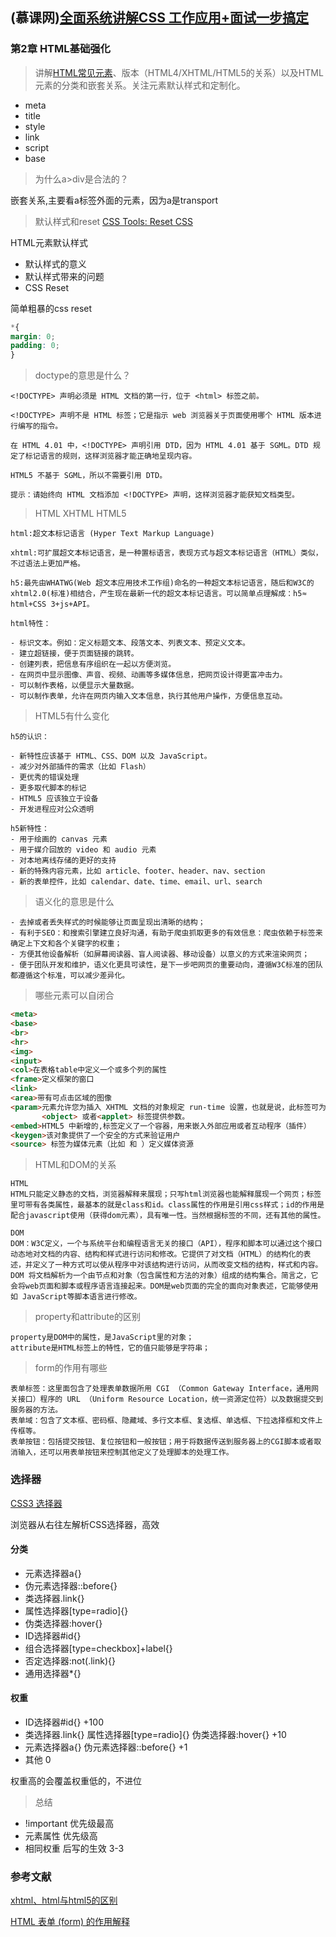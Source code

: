 ## (慕课网)[全面系统讲解CSS 工作应用+面试一步搞定](https://coding.imooc.com/class/chapter/164.html#Anchor)
### 第2章 HTML基础强化
>讲解[HTML常见元素](https://developer.mozilla.org/zh-CN/docs/Web/HTML/Element)、版本（HTML4/XHTML/HTML5的关系）以及HTML元素的分类和嵌套关系。关注元素默认样式和定制化。

- meta
- title
- style
- link
- script
- base

> 为什么a>div是合法的？

嵌套关系,主要看a标签外面的元素，因为a是transport

> 默认样式和reset
[CSS Tools: Reset CSS](https://meyerweb.com/eric/tools/css/reset/)

HTML元素默认样式
- 默认样式的意义
- 默认样式带来的问题
- CSS Reset

简单粗暴的css reset
```css
*{
margin: 0;
padding: 0;
}
```

>doctype的意思是什么？

```text
<!DOCTYPE> 声明必须是 HTML 文档的第一行，位于 <html> 标签之前。

<!DOCTYPE> 声明不是 HTML 标签；它是指示 web 浏览器关于页面使用哪个 HTML 版本进行编写的指令。

在 HTML 4.01 中，<!DOCTYPE> 声明引用 DTD，因为 HTML 4.01 基于 SGML。DTD 规定了标记语言的规则，这样浏览器才能正确地呈现内容。

HTML5 不基于 SGML，所以不需要引用 DTD。

提示：请始终向 HTML 文档添加 <!DOCTYPE> 声明，这样浏览器才能获知文档类型。
```

> HTML XHTML HTML5

```text
html:超文本标记语言 (Hyper Text Markup Language)

xhtml:可扩展超文本标记语言，是一种置标语言，表现方式与超文本标记语言（HTML）类似，不过语法上更加严格。

h5:最先由WHATWG(Web 超文本应用技术工作组)命名的一种超文本标记语言，随后和W3C的xhtml2.0(标准)相结合，产生现在最新一代的超文本标记语言。可以简单点理解成：h5≈ html+CSS 3+js+API。

html特性：

- 标识文本。例如：定义标题文本、段落文本、列表文本、预定义文本。
- 建立超链接，便于页面链接的跳转。
- 创建列表，把信息有序组织在一起以方便浏览。
- 在网页中显示图像、声音、视频、动画等多媒体信息，把网页设计得更富冲击力。
- 可以制作表格，以便显示大量数据。
- 可以制作表单，允许在网页内输入文本信息，执行其他用户操作，方便信息互动。
```


> HTML5有什么变化

```text
h5的认识：

- 新特性应该基于 HTML、CSS、DOM 以及 JavaScript。
- 减少对外部插件的需求（比如 Flash）
- 更优秀的错误处理
- 更多取代脚本的标记
- HTML5 应该独立于设备
- 开发进程应对公众透明

h5新特性：
- 用于绘画的 canvas 元素
- 用于媒介回放的 video 和 audio 元素
- 对本地离线存储的更好的支持
- 新的特殊内容元素，比如 article、footer、header、nav、section
- 新的表单控件，比如 calendar、date、time、email、url、search
```
> 语义化的意思是什么

```text
- 去掉或者丢失样式的时候能够让页面呈现出清晰的结构；
- 有利于SEO：和搜索引擎建立良好沟通，有助于爬虫抓取更多的有效信息：爬虫依赖于标签来确定上下文和各个关键字的权重；
- 方便其他设备解析（如屏幕阅读器、盲人阅读器、移动设备）以意义的方式来渲染网页；
- 便于团队开发和维护，语义化更具可读性，是下一步吧网页的重要动向，遵循W3C标准的团队都遵循这个标准，可以减少差异化。
```

> 哪些元素可以自闭合

```html
<meta>
<base>
<br>
<hr>
<img>
<input>
<col>在表格table中定义一个或多个列的属性
<frame>定义框架的窗口
<link>
<area>带有可点击区域的图像
<param>元素允许您为插入 XHTML 文档的对象规定 run-time 设置，也就是说，此标签可为包含它的 
       <object> 或者<applet> 标签提供参数。 
<embed>HTML5 中新增的,标签定义了一个容器，用来嵌入外部应用或者互动程序（插件）
<keygen>该对象提供了一个安全的方式来验证用户
<source> 标签为媒体元素（比如 和 ）定义媒体资源

```
> HTML和DOM的关系

```text
HTML
HTML只能定义静态的文档，浏览器解释来展现；只写html浏览器也能解释展现一个网页；标签里可带有各类属性，最基本的就是class和id。class属性的作用是引用css样式；id的作用是配合javascript使用（获得dom元素），具有唯一性。当然根据标签的不同，还有其他的属性。

DOM
DOM：W3C定义，一个与系统平台和编程语言无关的接口（API），程序和脚本可以通过这个接口动态地对文档的内容、结构和样式进行访问和修改。它提供了对文档（HTML）的结构化的表述，并定义了一种方式可以使从程序中对该结构进行访问，从而改变文档的结构，样式和内容。DOM 将文档解析为一个由节点和对象（包含属性和方法的对象）组成的结构集合。简言之，它会将web页面和脚本或程序语言连接起来。DOM是web页面的完全的面向对象表述，它能够使用如 JavaScript等脚本语言进行修改。
```

> property和attribute的区别

```text
property是DOM中的属性，是JavaScript里的对象；
attribute是HTML标签上的特性，它的值只能够是字符串；
```

> form的作用有哪些

```text
表单标签：这里面包含了处理表单数据所用 CGI （Common Gateway Interface，通用网关接口）程序的 URL （Uniform Resource Location，统一资源定位符）以及数据提交到服务器的方法。
表单域：包含了文本框、密码框、隐藏域、多行文本框、复选框、单选框、下拉选择框和文件上传框等。
表单按钮：包括提交按钮、复位按钮和一般按钮；用于将数据传送到服务器上的CGI脚本或者取消输入，还可以用表单按钮来控制其他定义了处理脚本的处理工作。
```
### 选择器
[CSS3 选择器](http://www.w3school.com.cn/cssref/css_selectors.asp)

浏览器从右往左解析CSS选择器，高效

#### 分类
- 元素选择器a{}
- 伪元素选择器::before{}
- 类选择器.link{}
- 属性选择器[type=radio]{}
- 伪类选择器:hover{}
- ID选择器#id{}
- 组合选择器[type=checkbox]+label{}
- 否定选择器:not(.link){}
- 通用选择器*{}

#### 权重
- ID选择器#id{} +100
- 类选择器.link{} 属性选择器[type=radio]{} 伪类选择器:hover{} +10
- 元素选择器a{} 伪元素选择器::before{} +1
- 其他 0

权重高的会覆盖权重低的，不进位

>总结

- !important 优先级最高
- 元素属性 优先级高
- 相同权重 后写的生效
3-3
### 参考文献
[xhtml、html与html5的区别](xhtml、html与html5的区别)

[HTML 表单 (form) 的作用解释](https://blog.csdn.net/ajianyingxiaoqinghan/article/details/77678772)
